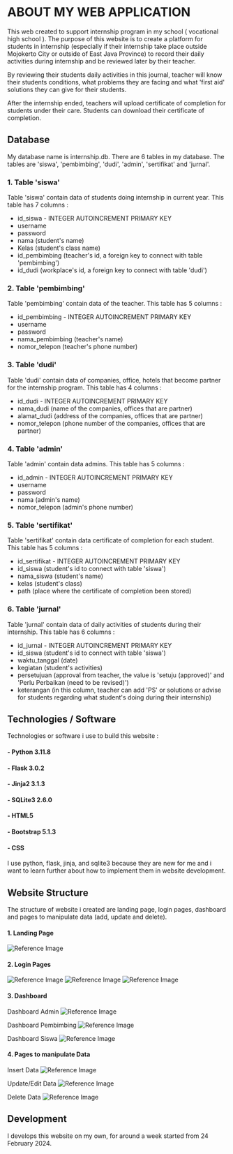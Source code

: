 # ABOUT MY WEB APPLICATION
This web created to support internship program in my school ( vocational high school ). The purpose of this website is to create a platform for students in internship (especially if their internship take place outside Mojokerto City or outside of East Java Province) to record their daily activities during internship and be reviewed later by their teacher.

By reviewing their students daily activities in this journal, teacher will know their students conditions, what problems they are facing and what 'first aid' solutions they can give for their students.

After the internship ended, teachers will upload certificate of completion for students under their care. Students can download their certificate of completion.
## Database
My database name is internship.db. There are 6 tables in my database. The tables are 'siswa', 'pembimbing', 'dudi', 'admin', 'sertifikat' and 'jurnal'.

###    1.    Table 'siswa'
Table 'siswa' contain data of students doing internship in current year. This table has 7 columns :
-    id_siswa - INTEGER AUTOINCREMENT PRIMARY KEY
-    username
-    password
-    nama (student's name)
-    Kelas (student's class name)
-    id_pembimbing (teacher's id, a foreign key to connect with table 'pembimbing')
-    id_dudi (workplace's id, a foreign key to connect with table 'dudi')

###    2.    Table 'pembimbing'
Table 'pembimbing' contain data of the teacher. This table has 5 columns :
-    id_pembimbing - INTEGER AUTOINCREMENT PRIMARY KEY
-    username
-    password
-    nama_pembimbing (teacher's name)
-    nomor_telepon (teacher's phone number)

###    3.    Table 'dudi'
Table 'dudi' contain data of companies, office, hotels that become partner for the internship program. This table has 4 columns :
-    id_dudi - INTEGER AUTOINCREMENT PRIMARY KEY
-    nama_dudi (name of the companies, offices that are partner)
-    alamat_dudi (address of the companies, offices that are partner)
-    nomor_telepon (phone number of the companies, offices that are partner)

###    4.    Table 'admin'
Table 'admin' contain data admins. This table has 5 columns :
-    id_admin - INTEGER AUTOINCREMENT PRIMARY KEY
-    username
-    password
-    nama (admin's name)
-    nomor_telepon (admin's phone number)

###    5.    Table 'sertifikat'
Table 'sertifikat' contain data certificate of completion for each student. This table has 5 columns :
-    id_sertifikat - INTEGER AUTOINCREMENT PRIMARY KEY
-    id_siswa (student's id to connect with table 'siswa')
-    nama_siswa (student's name)
-    kelas (student's class)
-    path (place where the certificate of completion been stored)

###    6.    Table 'jurnal'
Table 'jurnal' contain data of daily activities of students during their internship. This table has 6 columns :
-    id_jurnal - INTEGER AUTOINCREMENT PRIMARY KEY
-    id_siswa (student's id to connect with table 'siswa')
-    waktu_tanggal (date)
-    kegiatan (student's activities)
-    persetujuan (approval from teacher, the value is 'setuju (approved)' and 'Perlu Perbaikan (need to be revised)')
-    keterangan (in this column, teacher can add 'PS' or solutions or advise for students regarding what student's doing during their internship)

## Technologies / Software
Technologies or software i use to build this website :
####    -    Python 3.11.8
####    -    Flask 3.0.2
####    -    Jinja2 3.1.3
####    -    SQLite3 2.6.0
####    -    HTML5
####    -    Bootstrap 5.1.3
####    -    CSS

I use python, flask, jinja, and sqlite3 because they are new for me and i want to learn further about how to implement them in website development.

## Website Structure
The structure of website i created are landing page, login pages, dashboard and pages to manipulate data (add, update and delete).
####    1.    Landing Page
![Reference Image](readme_img/read9.jpg)

####    2.    Login Pages
![Reference Image](readme_img/read11.jpg)   ![Reference Image](readme_img/read14.jpg)    ![Reference Image](readme_img/read17.jpg)

####    3.    Dashboard
Dashboard Admin
![Reference Image](readme_img/read19.jpg)

Dashboard Pembimbing
![Reference Image](readme_img/read20.jpg)

Dashboard Siswa
![Reference Image](readme_img/read21.jpg)

####    4.    Pages to manipulate Data
Insert Data
![Reference Image](readme_img/read22.jpg)

Update/Edit Data
![Reference Image](readme_img/read23.jpg)

Delete Data
![Reference Image](readme_img/read24.jpg)

## Development
I develops this website on my own, for around a week started from 24 February 2024.



